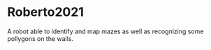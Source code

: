 # Roberto2021
A robot able to identify and map mazes as well as recognizing some pollygons on the walls.
